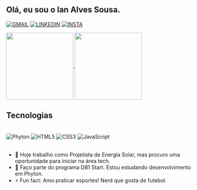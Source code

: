 ## Olá, eu sou o Ian Alves Sousa.

[![GMAIL](https://img.shields.io/badge/Gmail-D14836?style=for-the-badge&logo=gmail&logoColor=white)](https://criarmeulink.com.br/u/1676374716)
[![LINKEDIN](https://img.shields.io/badge/LinkedIn-0077B5?style=for-the-badge&logo=linkedin&logoColor=white)](https://www.linkedin.com/in/ian-alves-sousa/)
[![INSTA](https://img.shields.io/badge/Instagram-E4405F?style=for-the-badge&logo=instagram&logoColor=white)](https://www.instagram.com/ianzinho_alves/)

<a href="https://github.com/anuraghazra/github-readme-stats">
  <img height="180em" align="center" src="https://github-readme-stats.vercel.app/api?username=ianzinhoalves&show_icons=true&theme=gruvbox" />
</a>
<a href="https://github.com/anuraghazra/convoychat">
  <img height="180em" align="center" src="https://github-readme-stats.vercel.app/api/top-langs/?username=ianzinhoalves&layout=compact&theme=gruvbox" />
</a>


## Tecnologias

<div style="display: inline_block"><br/>
  <img align="center" alt="Phyton" src="https://img.shields.io/badge/Python-3776AB?style=for-the-badge&logo=python&logoColor=white" />
  <img align="center" alt="HTML5" src="https://img.shields.io/badge/HTML5-E34F26?style=for-the-badge&logo=html5&logoColor=white" />  
  <img align="center" alt="CSS3" src="https://img.shields.io/badge/CSS3-1572B6?style=for-the-badge&logo=css3&logoColor=white" />  
  <img align="center" alt="JavaScript" src="https://img.shields.io/badge/JavaScript-F7DF1E?style=for-the-badge&logo=javascript&logoColor=black" />  
</div>
<br/>

- 🔭 Hoje trabalho como Projetista de Energia Solar, mas procuro uma oportunidade para iniciar na área tech.
- 🌱 Faço parte do programa DB1 Start. Estou estudando desenvolvimento em Phyton.
- ⚡ Fun fact: Amo praticar esportes! Nerd que gosta de futebol.



